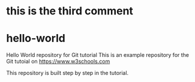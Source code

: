 # this is the third comment
# hello-world
Hello World repository for Git tutorial
This is an example repository for the Git tutoial on https://www.w3schools.com

This repository is built step by step in the tutorial.